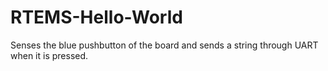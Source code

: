 # RTEMS-Hello-World


Senses the blue pushbutton of the board and sends a string through UART when it is pressed.
